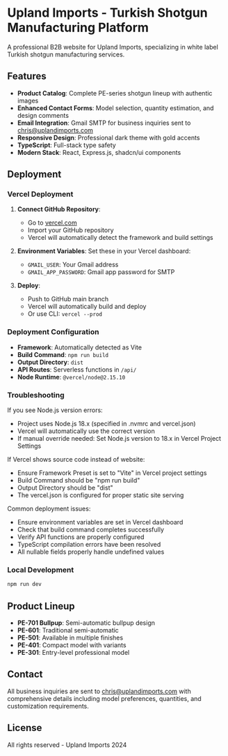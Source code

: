 # Upland Imports - Turkish Shotgun Manufacturing Platform

A professional B2B website for Upland Imports, specializing in white label Turkish shotgun manufacturing services.

## Features

- **Product Catalog**: Complete PE-series shotgun lineup with authentic images
- **Enhanced Contact Forms**: Model selection, quantity estimation, and design comments
- **Email Integration**: Gmail SMTP for business inquiries sent to chris@uplandimports.com
- **Responsive Design**: Professional dark theme with gold accents
- **TypeScript**: Full-stack type safety
- **Modern Stack**: React, Express.js, shadcn/ui components

## Deployment

### Vercel Deployment

1. **Connect GitHub Repository**:
   - Go to [vercel.com](https://vercel.com)
   - Import your GitHub repository
   - Vercel will automatically detect the framework and build settings

2. **Environment Variables**:
   Set these in your Vercel dashboard:
   - `GMAIL_USER`: Your Gmail address
   - `GMAIL_APP_PASSWORD`: Gmail app password for SMTP

3. **Deploy**:
   - Push to GitHub main branch
   - Vercel will automatically build and deploy
   - Or use CLI: `vercel --prod`

### Deployment Configuration
- **Framework**: Automatically detected as Vite
- **Build Command**: `npm run build`
- **Output Directory**: `dist`
- **API Routes**: Serverless functions in `/api/`
- **Node Runtime**: `@vercel/node@2.15.10`

### Troubleshooting
If you see Node.js version errors:
- Project uses Node.js 18.x (specified in .nvmrc and vercel.json)
- Vercel will automatically use the correct version
- If manual override needed: Set Node.js version to 18.x in Vercel Project Settings

If Vercel shows source code instead of website:
- Ensure Framework Preset is set to "Vite" in Vercel project settings
- Build Command should be "npm run build"
- Output Directory should be "dist"
- The vercel.json is configured for proper static site serving

Common deployment issues:
- Ensure environment variables are set in Vercel dashboard
- Check that build command completes successfully
- Verify API functions are properly configured
- TypeScript compilation errors have been resolved
- All nullable fields properly handle undefined values

### Local Development

```bash
npm run dev
```

## Product Lineup

- **PE-701 Bullpup**: Semi-automatic bullpup design
- **PE-601**: Traditional semi-automatic
- **PE-501**: Available in multiple finishes
- **PE-401**: Compact model with variants
- **PE-301**: Entry-level professional model

## Contact

All business inquiries are sent to chris@uplandimports.com with comprehensive details including model preferences, quantities, and customization requirements.

## License

All rights reserved - Upland Imports 2024